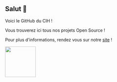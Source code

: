 ## Salut 👋

Voici le GitHub du CIH !

Vous trouverez ici tous nos projets Open Source !

Pour plus d'informations, rendez vous sur notre [site](https://cihoche.fr/) !

<img src="https://cihoche.fr/img/logo.png" style="width: 100px; height: 100px;">
